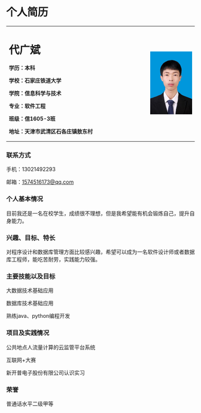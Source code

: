 # 个人简历
<table border="0">
  <tr>
    <td width="75%">
      <h1>代广斌</h1>
      <p><b>学历：本科</b></p>
      <p><b>学校：石家庄铁道大学</b></p>
      <p><b>学院：信息科学与技术</b></p>
      <p><b>专业：软件工程</b></p>
      <p><b>班级：信1605-3班</b></p>
      <p><b>地址：天津市武清区石各庄镇敖东村</b></p>
    </td>
    <td width="25%">
      <img src="https://raw.githubusercontent.com/dgb152/dgb152/master/image.JPG" width="100%">
    </td>
  </tr>
</table>

### 联系方式
手机：13021492293

邮箱：1574516173@qq.com
### 个人基本情况
目前我还是一名在校学生，成绩很不理想，但是我希望能有机会锻炼自己，提升自身能力。
### 兴趣、目标、特长
对程序设计和数据库管理方面比较感兴趣，希望可以成为一名软件设计师或者数据库工程师，能吃苦耐劳，实践能力较强。
### 主要技能以及目标
大数据技术基础应用

数据库技术基础应用

熟练java、python编程开发
### 项目及实践情况
公共地点人流量计算的云监管平台系统

互联网+大赛

新开普电子股份有限公司认识实习
### 荣誉
普通话水平二级甲等
